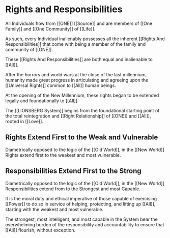 # Rights and Responsibilities
  
 All Individuals flow from [[ONE]] [[Source]] and are members of [[One Family]] and [[One Community]] of [[Life]]. 

As such, every Individual inalienably possesses all the inherent [[Rights And Responsibilities]] that come with being a member of the family and community of [[ONE]]. 

These [[Rights And Responsibilities]] are both equal and inalienable to [[All]]. 

After the horrors and world wars at the close of the last millennium, humanity made great progress in articulating and agreeing upon the [[Universal Rights]] common to [[All]] human beings.  

At the opening of the New Millennium, these rights began to be extended legally and foundationally to [[All]].  

The [[LIONSBERG System]] begins from the foundational starting point of the total reintegration and [[Right Relationship]] of [[ONE]] and [[All]], rooted in [[Love]]. 

## Rights Extend First to the Weak and Vulnerable

Diametrically opposed to the logic of the [[Old World]], in the [[New World]] Rights extend first to the weakest and most vulnerable. 

## Responsibilities Extend First to the Strong 

Diametrically opposed to the logic of the [[Old World]], in the [[New World]] Responsibilities extend from to the Strongest and most Capable. 

It is the moral duty and ethical imperative of those capable of exercising [[Power]] to do so in service of helping, protecting, and lifting up [[All]], starting with the weakest and most vulnerable. 

The strongest, most intelligent, and most capable in the System bear the overwhelming burden of the responsibility and accountability to ensure that [[All]] flourish, without exception. 
